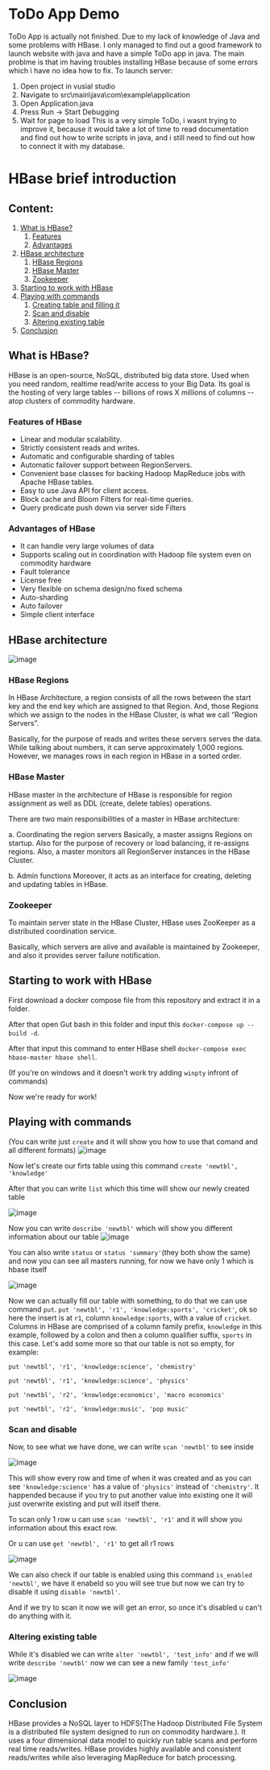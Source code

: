 # ToDo App Demo

ToDo App is actually not finished. Due to my lack of knowledge of Java and some problems with HBase.
I only managed to find out a good framework to launch website with java and have a simple ToDo app in java.
The main problme is that im having troubles installing HBase because of some errors which i have no idea how to fix.
To launch server:
1. Open project in vusial studio
2. Navigate to src\main\java\com\example\application
3. Open Application.java
4. Press Run -> Start Debugging
5. Wait for page to load
This is a very simple ToDo, i wasnt trying to improve it, because it would take a lot of time to read documentation and find out how to write scripts in java, and i still need to find out how to connect it with my database.









# HBase brief introduction

## Content:
1. [What is HBase?](#what-is-hbase)
   1. [Features](#features-of-hbase)
   2. [Advantages](#advantages-of-hbase)
2. [HBase architecture](#hbase-architecture)
   1. [HBase Regions](#hbase-regions) 
   2. [HBase Master](#hbase-master)
   3. [Zookeeper](#zookeeper)
3. [Starting to work with HBase](#starting-to-work-with-hbase)
4. [Playing with commands](#playing-with-commands)
   1. [Creating table and filling it](#creating-table-and-filling-it)
   2. [Scan and disable](#scan-and-disable)
   3. [Altering existing table](#altering-existing-table)
5. [Conclusion](#conclusion)

## What is HBase?
HBase is an open-source, NoSQL, distributed big data store. Used when you need random, realtime read/write access to your Big Data. Its goal is the hosting of very large tables -- billions of rows X millions of columns -- atop clusters of commodity hardware.

### Features of HBase
- Linear and modular scalability.
- Strictly consistent reads and writes.
- Automatic and configurable sharding of tables
- Automatic failover support between RegionServers.
- Convenient base classes for backing Hadoop MapReduce jobs with Apache HBase tables.
- Easy to use Java API for client access.
- Block cache and Bloom Filters for real-time queries.
- Query predicate push down via server side Filters

### Advantages of HBase
- It can handle very large volumes of data
- Supports scaling out in coordination with Hadoop file system even on commodity hardware
- Fault tolerance
- License free
- Very flexible on schema design/no fixed schema
- Auto-sharding
- Auto failover
- Simple client interface

## HBase architecture

![image](https://miro.medium.com/max/1400/1*GhFrq32hXR7XNPNp6ywmmg.png)

### HBase Regions

In HBase Architecture, a region consists of all the rows between the start key and the end key which are assigned to that Region. And, those Regions which we assign to the nodes in the HBase Cluster, is what we call “Region Servers”.

Basically, for the purpose of reads and writes these servers serves the data. While talking about numbers, it can serve approximately 1,000 regions. However, we manages rows in each region in HBase in a sorted order.

### HBase Master

HBase master in the architecture of HBase is responsible for region assignment as well as DDL (create, delete tables) operations.

There are two main responsibilities of a master in HBase architecture:

a. Coordinating the region servers
Basically, a master assigns Regions on startup. Also for the purpose of recovery or load balancing, it re-assigns regions.
Also, a master monitors all RegionServer instances in the HBase Cluster.

b. Admin functions
Moreover, it acts as an interface for creating, deleting and updating tables in HBase.

### Zookeeper

To maintain server state in the HBase Cluster, HBase uses ZooKeeper as a distributed coordination service.

Basically, which servers are alive and available is maintained by Zookeeper, and also it provides server failure notification.

## Starting to work with HBase

First download a docker compose file from this repository and extract it in a folder.

After that open Gut bash in this folder and input this `docker-compose up --build -d`.

After that input this command to enter HBase shell `docker-compose exec hbase-master hbase shell`.

(If you're on windows and it doesn't work try adding `winpty` infront of commands)

Now we're ready for work!


## Playing with commands

(You can write just `create` and it will show you how to use that comand and all different formats)
![image](https://user-images.githubusercontent.com/70970346/167012612-01a7f9ee-73ee-4620-84e4-32f252c09cf7.png)

Now let's create our firts table using this command `create 'newtbl', 'knowledge'`

After that you can write `list` which this time will show our newly created table

![image](https://user-images.githubusercontent.com/70970346/167012822-af55a586-e72a-422a-8363-a3260d5cd181.png)

Now you can write `describe 'newtbl'` which will show you different information about our table
![image](https://user-images.githubusercontent.com/70970346/167013139-74f80402-83e9-41ad-a13f-6b9f10b3698c.png)

You can also write `status` or `status 'summary'`(they both show the same) and now you can see all masters running, for now we have only 1 which is hbase itself

![image](https://user-images.githubusercontent.com/70970346/167013568-ea4925ca-017a-4597-b37e-465666c9f3bf.png)

Now we can actually fill our table with something, to do that we can use command `put`.
`put 'newtbl', 'r1', 'knowledge:sports', 'cricket'`, ok so here the insert is at `r1`, column `knowledge:sports`, with a value of `cricket`. Columns in HBase are comprised of a column family prefix, `knowledge` in this example, followed by a colon and then a column qualifier suffix, `sports` in this case.
Let's add some more so that our table is not so empty, for example:

`put 'newtbl', 'r1', 'knowledge:science', 'chemistry'`

`put 'newtbl', 'r1', 'knowledge:science', 'physics'`

`put 'newtbl', 'r2', 'knowledge:economics', 'macro economics'`

`put 'newtbl', 'r2', 'knowledge:music', 'pop music'`

### Scan and disable

Now, to see what we have done, we can write `scan 'newtbl'` to see inside

![image](https://user-images.githubusercontent.com/70970346/167015651-3add7a59-83d9-4db9-b917-a21d0f4f5c5d.png)

This will show every row and time of when it was created and as you can see `'knowledge:science'` has a value of `'physics'` instead of `'chemistry'`. It happended because if you try to put another value into existing one it will just overwrite existing and put will itself there.

To scan only 1 row u can use `scan 'newtbl', 'r1'` and it will show you information about this exact row.

Or u can use `get 'newtbl', 'r1'` to get all r1 rows

![image](https://user-images.githubusercontent.com/70970346/167018085-518fd425-e0bf-481b-ba4b-8bf2552cdc2c.png)


We can also check if our table is enabled using this command `is_enabled 'newtbl'`, we have it enabeld so you will see true but now we can try to disable it using `disable 'newtbl'`.

And if we  try to scan it now we will get an error, so once it's disabled u can't do anything with it.

### Altering existing table

While it's disabled we can write `alter 'newtbl', 'test_info'` and if we will write `describe 'newtbl'` now we can see a new family `'test_info'`

![image](https://user-images.githubusercontent.com/70970346/167018728-1c5f81e8-7427-4f19-9efb-5e8237010a21.png)

## Conclusion

HBase provides a NoSQL layer to HDFS(The Hadoop Distributed File System is a distributed file system designed to run on commodity hardware.). It uses a four dimensional data model to quickly run table scans and perform real time reads/writes. HBase provides highly available and consistent reads/writes while also leveraging MapReduce for batch processing.
